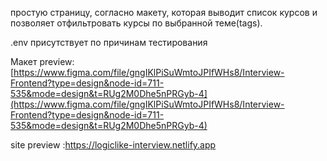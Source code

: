 простую страницу, согласно макету, которая выводит список курсов и позволяет отфильтровать курсы по выбранной теме(tags).

.env присутствует по причинам тестирования


Макет preview:[https://www.figma.com/file/gngIKlPiSuWmtoJPIfWHs8/Interview-Frontend?type=design&node-id=711-535&mode=design&t=RUg2M0Dhe5nPRGyb-4](https://www.figma.com/file/gngIKlPiSuWmtoJPIfWHs8/Interview-Frontend?type=design&node-id=711-535&mode=design&t=RUg2M0Dhe5nPRGyb-4)

site preview :[https://logiclike-interview.netlify.app ](https://logiclike-interview.netlify.app)
